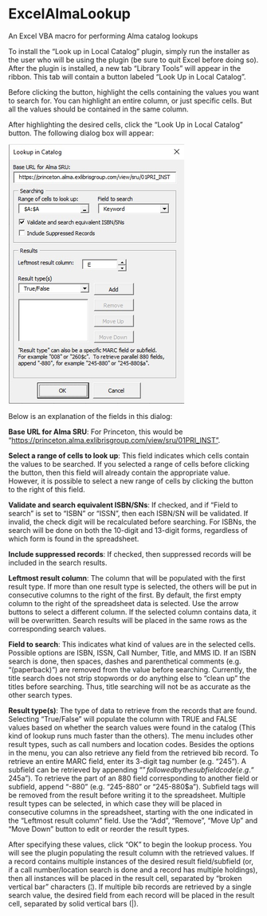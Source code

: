 # ExcelAlmaLookup
An Excel VBA macro for performing Alma catalog lookups

To install the “Look up in Local Catalog” plugin, simply run the installer as the user who will be using the plugin (be sure to quit Excel before doing so).  After the plugin is installed, a new tab “Library Tools” will appear in the ribbon.  This tab will contain a button labeled “Look Up in Local Catalog”.  

Before clicking the button, highlight the cells containing the values you want to search for.  You can highlight an entire column, or just specific cells.  But all the values should be contained in the same column.

After highlighting the desired cells, click the “Look Up in Local Catalog” button.  The following dialog box will appear:

![image](./img/dialog.jpg)

Below is an explanation of the fields in this dialog:

**Base URL for Alma SRU**: For Princeton, this would be “https://princeton.alma.exlibrisgroup.com/view/sru/01PRI_INST”.

**Select a range of cells to look up**: This field indicates which cells contain the values to be searched.  If you selected a range of cells before clicking the button, then this field will already contain the appropriate value.  However, it is possible to select a new range of cells by clicking the button to the right of this field.

**Validate and search equivalent ISBN/SNs**: If checked, and if “Field to search” is set to “ISBN” or “ISSN”, then each ISBN/SN will be validated.  If invalid, the check digit will be recalculated before searching. For ISBNs, the search will be done on both the 10-digit and 13-digit forms, regardless of which form is found in the spreadsheet.

**Include suppressed records**: If checked, then suppressed records will be included in the search results.

**Leftmost result column**: The column that will be populated with the first result type.  If more than one result type is selected, the others will be put in consecutive columns to the right of the first.  By default, the first empty column to the right of the spreadsheet data is selected.  Use the arrow buttons to select a different column.  If the selected column contains data, it will be overwritten. Search results will be placed in the same rows as the corresponding search values.

**Field to search**: This indicates what kind of values are in the selected cells.  Possible options are ISBN, ISSN, Call Number, Title, and MMS ID.  If an ISBN search is done, then spaces, dashes and parenthetical comments (e.g. “(paperback)”) are removed from the value before searching.  Currently, the title search does not strip stopwords or do anything else to “clean up” the titles before searching.  Thus, title searching will not be as accurate as the other search types.

**Result type(s)**:  The type of data to retrieve from the records that are found.  Selecting “True/False” will populate the column with TRUE and FALSE values based on whether the search values were found in the catalog (This kind of lookup runs much faster than the others).  The menu includes other result types, such as call numbers and location codes.  Besides the options in the menu, you can also retrieve any field from the retrieved bib record.  To retrieve an entire MARC field, enter its 3-digit tag number (e.g. “245”).  A subfield can be retrieved by appending “$” followed by the subfield code (e.g. “245$a”).  To retrieve the part of an 880 field corresponding to another field or subfield, append “-880” (e.g. “245-880” or “245-880$a”).  Subfield tags will be removed from the result before writing it to the spreadsheet.  Multiple result types can be selected, in which case they will be placed in consecutive columns in the spreadsheet, starting with the one indicated in the “Leftmost result column” field.  Use the “Add”, “Remove”, “Move Up” and “Move Down” button to edit or reorder the result types.

After specifying these values, click “OK” to begin the lookup process.  You will see the plugin populating the result column with the retrieved values.  If a record contains multiple instances of the desired result field/subfield (or, if a call number/location search is done and a record has multiple holdings), then all instances will be placed in the result cell, separated by “broken vertical bar” characters (¦).  If multiple bib records are retrieved by a single search value, the desired field from each record will be placed in the result cell, separated by solid vertical bars (|). 

